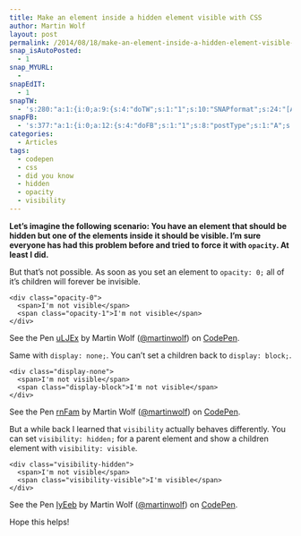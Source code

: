```yaml
---
title: Make an element inside a hidden element visible with CSS
author: Martin Wolf
layout: post
permalink: /2014/08/18/make-an-element-inside-a-hidden-element-visible-with-css/
snap_isAutoPosted:
  - 1
snap_MYURL:
  - 
snapEdIT:
  - 1
snapTW:
  - 's:280:"a:1:{i:0;a:9:{s:4:"doTW";s:1:"1";s:10:"SNAPformat";s:24:"[Article] %TITLE%: %URL%";s:8:"attchImg";s:1:"0";s:9:"isAutoImg";s:1:"A";s:8:"imgToUse";s:0:"";s:11:"isPrePosted";s:1:"1";s:8:"isPosted";s:1:"1";s:4:"pgID";s:18:"501415672241750016";s:5:"pDate";s:19:"2014-08-18 17:09:46";}}";'
snapFB:
  - 's:377:"a:1:{i:0;a:12:{s:4:"doFB";s:1:"1";s:8:"postType";s:1:"A";s:10:"AttachPost";s:1:"2";s:10:"SNAPformat";s:35:"New post on MartinWolf.org: %TITLE%";s:9:"isAutoImg";s:1:"A";s:8:"imgToUse";s:0:"";s:9:"isAutoURL";s:1:"A";s:8:"urlToUse";s:0:"";s:11:"isPrePosted";s:1:"1";s:8:"isPosted";s:1:"1";s:4:"pgID";s:31:"711305895599362_751448578251760";s:5:"pDate";s:19:"2014-08-18 17:09:51";}}";'
categories:
  - Articles
tags:
  - codepen
  - css
  - did you know
  - hidden
  - opacity
  - visibility
---
```

**Let&#8217;s imagine the following scenario: You have an element that should be hidden but one of the elements inside it should be visible. I&#8217;m sure everyone has had this problem before and tried to force it with `opacity`. At least I did.**

But that&#8217;s not possible. As soon as you set an element to `opacity: 0;` all of it&#8217;s children will forever be invisible.

<!--more-->

<div data-height="150" data-theme-id="1276" data-slug-hash="uLJEx" data-default-tab="html" class='codepen'>
  <pre><code>&lt;div class=&quot;opacity-0&quot;&gt;
  &lt;span&gt;I&#x27;m not visible&lt;/span&gt;
  &lt;span class=&quot;opacity-1&quot;&gt;I&#x27;m not visible&lt;/span&gt;
&lt;/div&gt;</code></pre>
  
  <p>
    See the Pen <a href='http://codepen.io/martinwolf/pen/uLJEx/'>uLJEx</a> by Martin Wolf (<a href='http://codepen.io/martinwolf'>@martinwolf</a>) on <a href='http://codepen.io'>CodePen</a>.
  </p>
</div>



Same with `display: none;`. You can&#8217;t set a children back to `display: block;`.

<div data-height="150" data-theme-id="1276" data-slug-hash="rnFam" data-default-tab="html" class='codepen'>
  <pre><code>&lt;div class=&quot;display-none&quot;&gt;
  &lt;span&gt;I&#x27;m not visible&lt;/span&gt;
  &lt;span class=&quot;display-block&quot;&gt;I&#x27;m not visible&lt;/span&gt;
&lt;/div&gt;</code></pre>
  
  <p>
    See the Pen <a href='http://codepen.io/martinwolf/pen/rnFam/'>rnFam</a> by Martin Wolf (<a href='http://codepen.io/martinwolf'>@martinwolf</a>) on <a href='http://codepen.io'>CodePen</a>.
  </p>
</div>



But a while back I learned that `visibility` actually behaves differently. You can set `visibility: hidden;` for a parent element and show a children element with `visibility: visible`.

<div data-height="150" data-theme-id="1276" data-slug-hash="IyEeb" data-default-tab="html" class='codepen'>
  <pre><code>&lt;div class=&quot;visibility-hidden&quot;&gt;
  &lt;span&gt;I&#x27;m not visible&lt;/span&gt;
  &lt;span class=&quot;visibility-visible&quot;&gt;I&#x27;m visible&lt;/span&gt;
&lt;/div&gt;</code></pre>
  
  <p>
    See the Pen <a href='http://codepen.io/martinwolf/pen/IyEeb/'>IyEeb</a> by Martin Wolf (<a href='http://codepen.io/martinwolf'>@martinwolf</a>) on <a href='http://codepen.io'>CodePen</a>.
  </p>
</div>



Hope this helps!